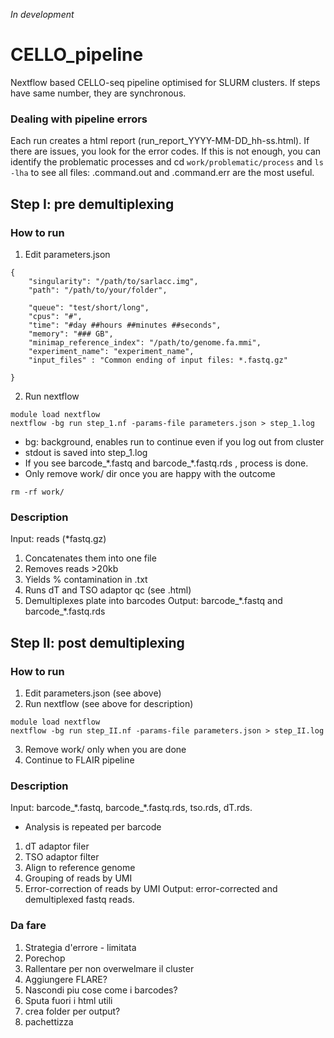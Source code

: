 *In development*
# CELLO_pipeline
Nextflow based CELLO-seq pipeline optimised for SLURM clusters. 
If steps have same number, they are synchronous. 

### Dealing with pipeline errors 
Each run creates a html report (run_report_YYYY-MM-DD_hh-ss.html). If there are issues, you look for the error codes. If this is not enough, you can identify the problematic processes and cd ```work/problematic/process``` and ```ls -lha``` to see all files: .command.out and .command.err are the most useful. 

## Step I: pre demultiplexing 
### How to run
1. Edit parameters.json
```
{
    "singularity": "/path/to/sarlacc.img", 
    "path": "/path/to/your/folder",

    "queue": "test/short/long",
    "cpus": "#",
    "time": "#day ##hours ##minutes ##seconds",
    "memory": "### GB",
    "minimap_reference_index": "/path/to/genome.fa.mmi",
    "experiment_name": "experiment_name",
    "input_files" : "Common ending of input files: *.fastq.gz"

}
```
2. Run nextflow
```
module load nextflow
nextflow -bg run step_1.nf -params-file parameters.json > step_1.log
```
- bg: background, enables run to continue even if you log out from cluster
- stdout is saved into step_1.log
- If you see barcode_\*.fastq and barcode_\*.fastq.rds , process is done.
- Only remove work/ dir once you are happy with the outcome
```
rm -rf work/
```

### Description
Input: reads (*fastq.gz)
1. Concatenates them into one file
1. Removes reads >20kb
2. Yields % contamination in .txt
2. Runs dT and TSO adaptor qc (see .html)
2. Demultiplexes plate into barcodes
Output: barcode_\*.fastq and barcode_\*.fastq.rds

## Step II: post demultiplexing
### How to run
1. Edit parameters.json (see above)
2. Run nextflow (see above for description)
```
module load nextflow
nextflow -bg run step_II.nf -params-file parameters.json > step_II.log
```
3. Remove work/ only when you are done
4. Continue to FLAIR pipeline

### Description
Input: barcode_\*.fastq, barcode_\*.fastq.rds, tso.rds, dT.rds. 
- Analysis is repeated per barcode
1. dT adaptor filer
1. TSO adaptor filter
1. Align to reference genome
2. Grouping of reads by UMI
3. Error-correction of reads by UMI
Output: error-corrected and demultiplexed fastq reads. 


### Da fare 
1. Strategia d'errore - limitata
4. Porechop
5. Rallentare per non overwelmare il cluster
6. Aggiungere FLARE?
7. Nascondi piu cose come i barcodes?
8. Sputa fuori i html utili
9. crea folder per output?
10. pachettizza

